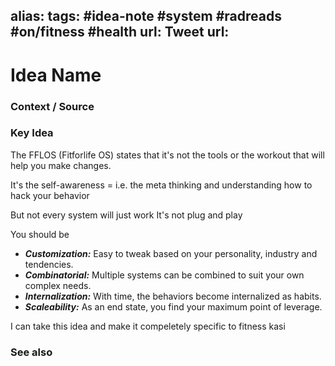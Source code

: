 alias: 
tags: #idea-note #system #radreads #on/fitness #health 
url: 
Tweet url: 
---
# Idea Name

### Context / Source


### Key Idea

The FFLOS (Fitforlife OS) states that it's not the tools or the workout that will help you make changes.

It's the self-awareness = i.e. the meta thinking
and understanding how to hack your behavior

But not every system will just work
It's not plug and play

You should be 

-   **_Customization:_** Easy to tweak based on your personality, industry and tendencies.
-   **_Combinatorial:_** Multiple systems can be combined to suit your own complex needs.
-   **_Internalization:_** With time, the behaviors become internalized as habits.
-   **_Scaleability:_** As an end state, you find your maximum point of leverage.

I can take this idea and make it compeletely specific to fitness kasi


### See also

